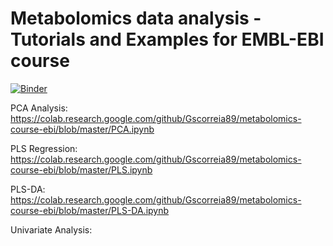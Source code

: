 # Metabolomics data analysis - Tutorials and Examples for EMBL-EBI course

[![Binder](https://mybinder.org/badge_logo.svg)](https://mybinder.org/v2/gh/Gscorreia89/metabolomics-course-ebi/HEAD)



PCA Analysis: https://colab.research.google.com/github/Gscorreia89/metabolomics-course-ebi/blob/master/PCA.ipynb

PLS Regression: https://colab.research.google.com/github/Gscorreia89/metabolomics-course-ebi/blob/master/PLS.ipynb

PLS-DA: https://colab.research.google.com/github/Gscorreia89/metabolomics-course-ebi/blob/master/PLS-DA.ipynb

Univariate Analysis: 
